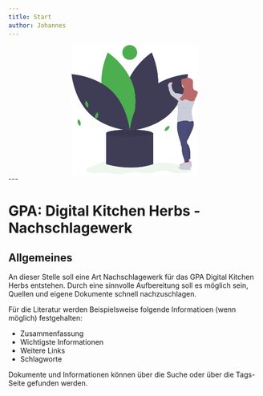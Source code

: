 ```yaml
---
title: Start
author: Johannes
---
```

<div style="display: flex; justify-content: center;">
    <img src="hero.svg" width="50%">
</div>
---

# GPA: Digital Kitchen Herbs - Nachschlagewerk

## Allgemeines

An dieser Stelle soll eine Art Nachschlagewerk für das GPA Digital Kitchen Herbs entstehen.
Durch eine sinnvolle Aufbereitung soll es möglich sein, Quellen und eigene Dokumente schnell nachzuschlagen.

Für die Literatur werden Beispielsweise folgende Informatioen (wenn möglich) festgehalten:

- Zusammenfassung
- Wichtigste Informationen
- Weitere Links
- Schlagworte

Dokumente und Informationen können über die Suche oder über die Tags-Seite gefunden werden.